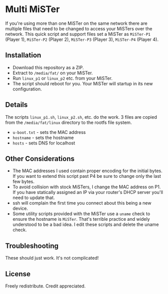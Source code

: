 # Multi MiSTer
If you're using more than one MiSTer on the same network there are multiple files that need to be changed to access your MiSTers over the network. This quick script and support files set a MiSTer as `MiSTer-P1` (Player 1), `MiSTer-P2` (Player 2), `MiSTer-P3` (Player 3), `MiSTer-P4` (Player 4).

## Installation
- Download this repository as a ZIP.
- Extract to `/media/fat/` on your MiSTer.
- Run `linux_p1` or `linux_p2` etc. from your MiSTer.
- The script should reboot for you. Your MiSTer will startup in its new configuration.

## Details
The scripts `linux_p1.sh`, `linux_p2.sh`, etc. do the work. 3 files are copied from the `/media/fat/linux` directory to the rootfs file system.
- `u-boot.txt` - sets the MAC address
- `hostname` - sets the hostname
- `hosts` - sets DNS for localhost

## Other Considerations
- The MAC addresses I used contain proper encoding for the initial bytes. If you want to extend this script past P4 be sure to change only the last few bytes.
- To avoid collision with stock MiSTers, I change the MAC address on P1. If you have statically assigned an IP via your router's DHCP server you'll need to update that.
- ssh will complain the first time you connect about this being a new device.
- Some utility scripts provided with the MiSTer use a `uname` check to ensure the hostname is `MiSTer`. That's terrible practice and widely understood to be a bad idea. I edit these scripts and delete the uname check.

## Troubleshooting
These should just work. It's not complicated!

## License
Freely redistribute. Credit appreciated.
